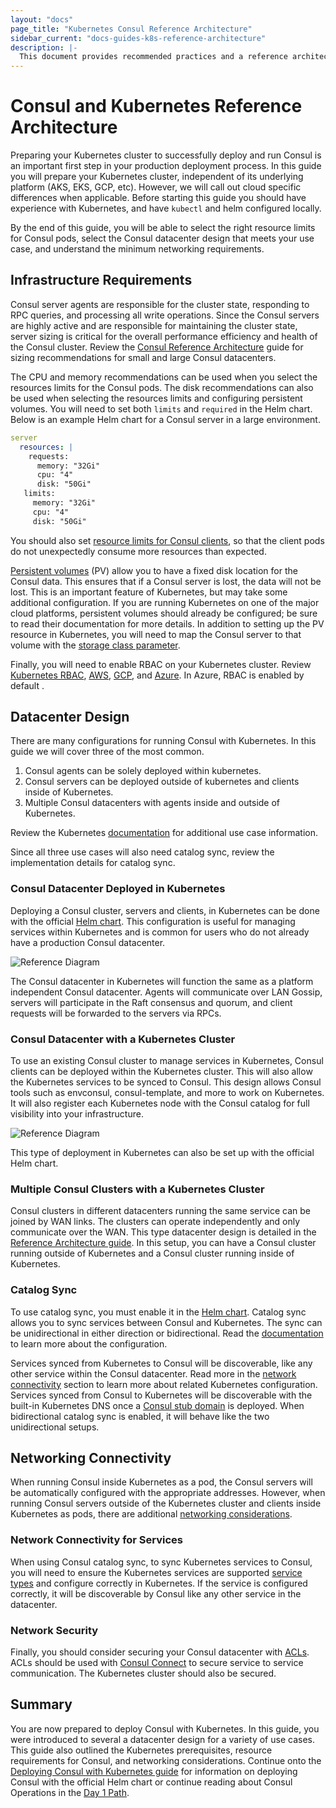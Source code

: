 ```yaml
--- 
layout: "docs"
page_title: "Kubernetes Consul Reference Architecture"
sidebar_current: "docs-guides-k8s-reference-architecture"
description: |-
  This document provides recommended practices and a reference architecture. 
---
```


# Consul and Kubernetes Reference Architecture

Preparing your Kubernetes cluster to successfully deploy and run Consul is an
important first step in your production deployment process. In this guide you
will prepare your Kubernetes cluster, independent of its underlying platform
(AKS, EKS, GCP, etc). However, we will call out cloud specific differences when
applicable. Before starting this guide you should have experience with
Kubernetes, and have `kubectl` and helm configured locally. 

By the end of this guide, you will be able to select the right resource limits
for Consul pods, select the Consul datacenter design that meets your use case,
and understand the minimum networking requirements. 

## Infrastructure Requirements

Consul server agents are responsible for the cluster state, responding to RPC
queries, and processing all write operations. Since the Consul servers are
highly active and are responsible for maintaining the cluster state, server
sizing is critical for the overall performance efficiency and health of the
Consul cluster. Review the [Consul Reference
Architecture](/advanced/day-1-operations/reference-architecture#consul-servers)
guide for sizing recommendations for small and large Consul datacenters. 

The CPU and memory recommendations can be used when you select the resources
limits for the Consul pods. The disk recommendations can also be used when
selecting the resources limits and configuring persistent volumes. You will
need to set both `limits` and `required` in the Helm chart. Below is an example
Helm chart for a Consul server in a large environment.

```yaml 
server 
  resources: | 
    requests: 
      memory: "32Gi" 
      cpu: "4" 
      disk: "50Gi"
   limits: 
     memory: "32Gi"
     cpu: "4" 
     disk: "50Gi" 
```

You should also set [resource limits for Consul
clients](https://www.consul.io/docs/platform/k8s/helm.html#v-client-resources),
so that the client pods do not unexpectedly consume more resources than
expected. 

[Persistent
volumes](https://kubernetes.io/docs/concepts/storage/persistent-volumes/) (PV)
allow you to have a fixed disk location for the Consul data. This ensures that
if a Consul server is lost, the data will not be lost. This is an important
feature of Kubernetes, but may take some additional configuration. If you are
running Kubernetes on one of the major cloud platforms, persistent volumes
should already be configured; be sure to read their documentation for more
details. In addition to setting up the PV resource in Kubernetes, you will need
to map the Consul server to that volume with the [storage class
parameter](https://www.consul.io/docs/platform/k8s/helm.html#v-server-storageclass).

Finally, you will need to enable RBAC on your Kubernetes cluster. Review
[Kubernetes
RBAC](https://kubernetes.io/docs/reference/access-authn-authz/rbac/),
[AWS](https://docs.aws.amazon.com/eks/latest/userguide/managing-auth.html),
[GCP](https://cloud.google.com/kubernetes-engine/docs/how-to/role-based-access-control),
and
[Azure](https://docs.microsoft.com/en-us/cli/azure/aks?view=azure-cli-latest#az-aks-create).
In Azure, RBAC is enabled by default . 

## Datacenter Design 

There are many configurations for running Consul with Kubernetes. In this guide
we will cover three of the most common.

1. Consul agents can be solely deployed within kubernetes.  
1. Consul servers
can be deployed outside of kubernetes and clients inside of Kubernetes.  
1. Multiple Consul datacenters with agents inside and outside of Kubernetes.  

Review the Kubernetes
[documentation](https://www.consul.io/docs/platform/k8s/index.html#use-cases)
for additional use case information. 

Since all three use cases will also need catalog sync, review the
implementation details for catalog sync.  

### Consul Datacenter Deployed in Kubernetes 

Deploying a Consul cluster, servers and clients, in Kubernetes can be done with
the official [Helm
chart](https://www.consul.io/docs/platform/k8s/helm.html#using-the-helm-chart).
This configuration is useful for managing services within Kubernetes and is
common for users who do not already have a production Consul datacenter.

![Reference Diagram](/assets/images/k8s-consul-simple.png "Consul in Kubernetes Reference Diagram")

The Consul datacenter in Kubernetes will function the same as a platform
independent Consul datacenter. Agents will communicate over LAN Gossip, servers
will participate in the Raft consensus and quorum, and client requests will be
forwarded to the servers via RPCs.

### Consul Datacenter with a Kubernetes Cluster

To use an existing Consul cluster to manage services in Kubernetes, Consul
clients can be deployed within the Kubernetes cluster. This will also allow the
Kubernetes services to be synced to Consul. This design allows Consul tools
such as envconsul, consul-template, and more to work on Kubernetes. It will
also register each Kubernetes node with the Consul catalog for full visibility
into your infrastructure.

![Reference Diagram](/assets/images/k8s-cluster-consul-datacenter.png "Consul and Kubernetes Reference Diagram")

This type of deployment in Kubernetes can also be set up with the official Helm
chart.


### Multiple Consul Clusters with a Kubernetes Cluster

Consul clusters in different datacenters running the same service can be joined
by WAN links. The clusters can operate independently and only communicate over
the WAN. This type datacenter design is detailed in the [Reference Architecture
guide](/advanced/day-1-operations/reference-architecture#multiple-datacenters).
In this setup, you can have a Consul cluster running outside of Kubernetes and
a Consul cluster running inside of Kubernetes. 

### Catalog Sync

To use catalog sync, you must enable it in the [Helm
chart](https://www.consul.io/docs/platform/k8s/helm.html#v-synccatalog).
Catalog sync allows you to sync services between Consul and Kubernetes. The
sync can be unidirectional in either direction or bidirectional. Read the
[documentation](https://www.consul.io/docs/platform/k8s/service-sync.html) to
learn more about the configuration. 

Services synced from Kubernetes to Consul will be discoverable, like any other
service within the Consul datacenter. Read more in the [network
connectivity](#networking-connectivity) section to learn more about related
Kubernetes configuration. Services synced from Consul to Kubernetes will be
discoverable with the built-in Kubernetes DNS once a [Consul stub
domain](https://www.consul.io/docs/platform/k8s/dns.html) is deployed. When
bidirectional catalog sync is enabled, it will behave like the two
unidirectional setups. 

## Networking Connectivity 

When running Consul inside Kubernetes as a pod, the Consul servers will be
automatically configured with the appropriate addresses. However, when running
Consul servers outside of the Kubernetes cluster and clients inside Kubernetes
as pods, there are additional [networking
considerations](/consul/advanced/day-1-operations/reference-architecture#network-connectivity).

### Network Connectivity for Services

When using Consul catalog sync, to sync Kubernetes services to Consul, you will
need to ensure the Kubernetes services are supported [service
types](https://www.consul.io/docs/platform/k8s/service-sync.html#kubernetes-service-types)
and configure correctly in Kubernetes. If the service is configured correctly,
it will be discoverable by Consul like any other service in the datacenter. 

### Network Security

Finally, you should consider securing your Consul datacenter with
[ACLs](bootrapping). ACLs should be used with [Consul
Connect](https://www.consul.io/docs/platform/k8s/connect.html) to secure
service to service communication. The Kubernetes cluster should also be
secured. 

## Summary 

You are now prepared to deploy Consul with Kubernetes. In this
guide, you were introduced to several a datacenter design for a variety of use
cases. This guide also outlined the Kubernetes prerequisites, resource
requirements for Consul, and networking considerations. Continue onto the
[Deploying Consul with Kubernetes
guide](https://learn.hashicorp.com/consul/getting-started-k8s/helm-deploy) for
information on deploying Consul with the official Helm chart or continue
reading about Consul Operations in the [Day 1 Path](https://learn.hashicorp.com/consul/?track=advanced#advanced). 
 
